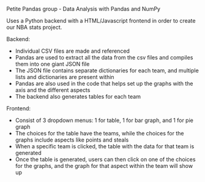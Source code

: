 Petite Pandas group - Data Analysis with Pandas and NumPy

Uses a Python backend with a HTML/Javascript frontend in order to create our NBA stats project.

Backend:
- Individual CSV files are made and referenced
- Pandas are used to extract all the data from the csv files and compiles them into one giant JSON file
- The JSON file contains separate dictionaries for each team, and multiple lists and dictionaries are present within
- Pandas are also used in the code that helps set up the graphs with the axis and the different aspects
- The backend also generates tables for each team

Frontend:
- Consist of 3 dropdown menus: 1 for table, 1 for bar graph, and 1 for pie graph
- The  choices for the table have the teams, while the choices for the graphs include aspects like points and steals
- When a specific team is clicked, the table with the data for that team is generated
- Once the table is generated, users can then click on one of the choices for the graphs, and the graph for that aspect within the team will show up
